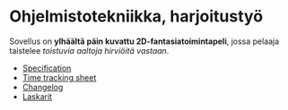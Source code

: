 # Ohjelmistotekniikka, harjoitustyö

Sovellus on **ylhäältä päin kuvattu 2D-fantasiatoimintapeli**, jossa pelaaja taistelee *toistuvia aaltoja hirviöitä vastaan*.

- [Specification](https://github.com/VSirvio/RaiseYourSword/tree/main/documentation/specification.md)
- [Time tracking sheet](https://github.com/VSirvio/RaiseYourSword/tree/main/documentation/timetracking.md)
- [Changelog](https://github.com/VSirvio/RaiseYourSword/tree/main/documentation/changelog.md)
- [Laskarit](https://github.com/VSirvio/RaiseYourSword/tree/main/laskarit)
